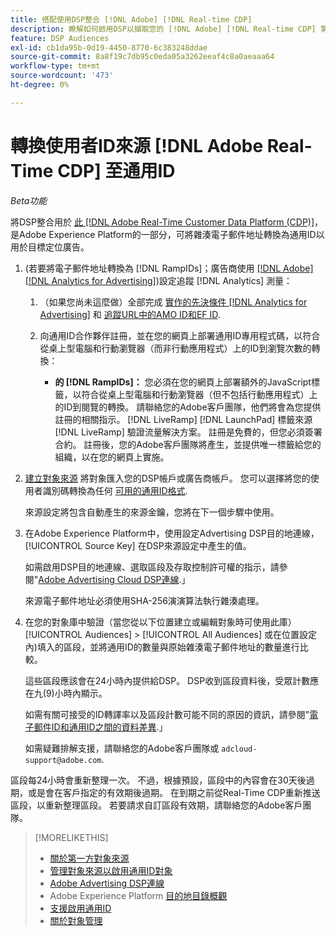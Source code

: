 ```yaml
---
title: 搭配使用DSP整合 [!DNL Adobe] [!DNL Real-time CDP]
description: 瞭解如何啟用DSP以擷取您的 [!DNL Adobe] [!DNL Real-time CDP] 第一方區段。
feature: DSP Audiences
exl-id: cb1da95b-0d19-4450-8770-6c383248ddae
source-git-commit: 8a8f19c7db95c0eda05a3262eeaf4c8a0aeaaa64
workflow-type: tm+mt
source-wordcount: '473'
ht-degree: 0%

---
```


# 轉換使用者ID來源 [!DNL Adobe Real-Time CDP] 至通用ID

*Beta功能*

將DSP整合用於 [此 [!DNL Adobe Real-Time Customer Data Platform (CDP)]](https://experienceleague.adobe.com/docs/experience-platform/rtcdp/overview.html?lang=zh-Hant)，是Adobe Experience Platform的一部分，可將雜湊電子郵件地址轉換為通用ID以用於目標定位廣告。

1. (若要將電子郵件地址轉換為 [!DNL RampIDs]<!-- or [!DNL ID5] IDs -->；廣告商使用 [[!DNL Adobe] [!DNL Analytics for Advertising]](/help/integrations/analytics/overview.md))設定追蹤 [!DNL Analytics] 測量：

   1. （如果您尚未這麼做）全部完成 [實作的先決條件 [!DNL Analytics for Advertising]](/help/integrations/analytics/prerequisites.md) 和 [追蹤URL中的AMO ID和EF ID](/help/integrations/analytics/ids.md).

   1. 向通用ID合作夥伴註冊，並在您的網頁上部署通用ID專用程式碼，以符合從桌上型電腦和行動瀏覽器（而非行動應用程式）上的ID到瀏覽次數的轉換：

      * **的 [!DNL RampIDs]：** 您必須在您的網頁上部署額外的JavaScript標籤，以符合從桌上型電腦和行動瀏覽器（但不包括行動應用程式）上的ID到閱覽的轉換。 請聯絡您的Adobe客戶團隊，他們將會為您提供註冊的相關指示。 [!DNL LiveRamp] [!DNL LaunchPad] 標籤來源 [!DNL LiveRamp] 驗證流量解決方案。 註冊是免費的，但您必須簽署合約。 註冊後，您的Adobe客戶團隊將產生，並提供唯一標籤給您的組織，以在您的網頁上實施。

1. [建立對象來源](source-manage.md) 將對象匯入您的DSP帳戶或廣告商帳戶。 您可以選擇將您的使用者識別碼轉換為任何 [可用的通用ID格式](source-about.md).

   來源設定將包含自動產生的來源金鑰，您將在下一個步驟中使用。

1. 在Adobe Experience Platform中，使用設定Advertising DSP目的地連線， [!UICONTROL Source Key] 在DSP來源設定中產生的值。

   如需啟用DSP目的地連線、選取區段及存取控制許可權的指示，請參閱&quot;[Adobe Advertising Cloud DSP連線](https://experienceleague.adobe.com/docs/experience-platform/destinations/catalog/advertising/adobe-advertising-cloud-connection.html).」

   來源電子郵件地址必須使用SHA-256演演算法執行雜湊處理。

1. 在您的對象庫中驗證（當您從以下位置建立或編輯對象時可使用此庫） [!UICONTROL Audiences] > [!UICONTROL All Audiences] 或在位置設定內)填入的區段，並將通用ID的數量與原始雜湊電子郵件地址的數量進行比較。

   這些區段應該會在24小時內提供給DSP。 DSP收到區段資料後，受眾計數應在九(9)小時內顯示。

   如需有關可接受的ID轉譯率以及區段計數可能不同的原因的資訊，請參閱&quot;[電子郵件ID和通用ID之間的資料差異](#universal-ids-data-variances).」

   如需疑難排解支援，請聯絡您的Adobe客戶團隊或 `adcloud-support@adobe.com`.

區段每24小時會重新整理一次。 不過，根據預設，區段中的內容會在30天後過期，或是會在客戶指定的有效期後過期。 在到期之前從Real-Time CDP重新推送區段，以重新整理區段。 若要請求自訂區段有效期，請聯絡您的Adobe客戶團隊。

>[!MORELIKETHIS]
>
>* [關於第一方對象來源](/help/dsp/audiences/sources/source-about.md)
>* [管理對象來源以啟用通用ID對象](source-manage.md)
>* [Adobe Advertising DSP連線](https://experienceleague.adobe.com/docs/experience-platform/destinations/catalog/advertising/adobe-advertising-cloud-connection.html)
>* Adobe Experience Platform [目的地目錄概觀](https://experienceleague.adobe.com/docs/experience-platform/destinations/catalog/overview.html)
>* [支援啟用通用ID](/help/dsp/audiences/universal-ids.md)
>* [關於對象管理](/help/dsp/audiences/audience-about.md)
